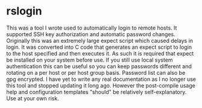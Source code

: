 # rslogin
This was a tool I wrote used to automatically login to remote hosts. It supported SSH key authorization and automatic password
changes. Originally this was an extremely large expect script which caused delays in login. It was converted into C code that
generates an expect script to login to the host specified and then executes it. As such it is required that expect be installed
on your system before use. If you still use local system authentication this can be useful so you can keep passwords different
and rotating on a per host or per host group basis. Password list can also be gpg encrypted. I have yet to write any real documentation
as I no longer use this tool and stopped updating it long ago. However the post-compile usage help and configuration templates "should"
be relatively self-explanatory. Use at your own risk.
